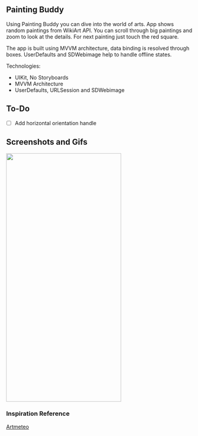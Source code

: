 ##  Painting Buddy

Using Painting Buddy you can dive into the world of arts. App shows random paintings from WikiArt API. You can scroll through big paintings and zoom to look at the details. For next painting just touch the red square.

The app is built using MVVM architecture,  data binding is resolved through boxes.  UserDefaults and SDWebimage help to handle offline states.

Technologies: 
- UIKit, No Storyboards
- MVVM Architecture
- UserDefaults, URLSession and SDWebimage


## To-Do
- [ ] Add horizontal orientation handle

## Screenshots and Gifs
<img src="https://user-images.githubusercontent.com/52073275/116567075-f8e08780-a90f-11eb-8e03-8762d85afc11.gif" width="310" height="670">


### Inspiration Reference
[Artmeteo](http://www.artmeteo.ru/)
